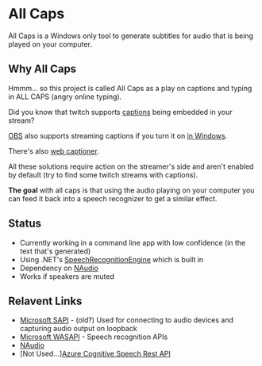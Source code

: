 # All Caps

All Caps is a Windows only tool to generate subtitles for audio that is being played on your computer.

## Why All Caps

Hmmm... so this project is called All Caps as a play on captions and typing in ALL CAPS (angry online typing).

Did you know that twitch supports [captions](https://help.twitch.tv/s/article/guide-to-closed-captions?language=en_US#HowtoUseLiveClosedCaptionsforBroadcasters
) being embedded in your stream?

[OBS](https://obsproject.com/) also supports streaming captions if you turn it on [in Windows](https://projectobs.com/en/news/obs-studio-17-0-0/).

There's also [web captioner](https://webcaptioner.com/).

All these solutions require action on the streamer's side and aren't enabled by default (try to find some twitch streams with captions).

**The goal** with all caps is that using the audio playing on your computer you can feed it back into a speech recognizer to get a similar effect.

## Status

- Currently working in a command line app with low confidence (in the text that's generated)
- Using .NET's [SpeechRecognitionEngine](https://docs.microsoft.com/en-us/dotnet/api/system.speech.recognition.speechrecognitionengine?view=netframework-4.8) which is built in
- Dependency on [NAudio](https://github.com/naudio/NAudio)
- Works if speakers are muted

## Relavent Links

- [Microsoft SAPI](https://docs.microsoft.com/en-us/previous-versions/windows/desktop/ee125663(v=vs.85)) - (old?) Used for connecting to audio devices and capturing audio output on loopback
- [Microsoft WASAPI](https://docs.microsoft.com/en-us/windows/win32/coreaudio/programming-reference) - Speech recognition APIs
- [NAudio](https://github.com/naudio/NAudio)
- \[Not Used...\][Azure Cognitive Speech Rest API](https://docs.microsoft.com/en-us/azure/cognitive-services/speech-service/rest-speech-to-text)
